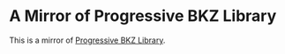 # A Mirror of Progressive BKZ Library

This is a mirror of [Progressive BKZ Library](http://www2.nict.go.jp/security/pbkzcode/).

